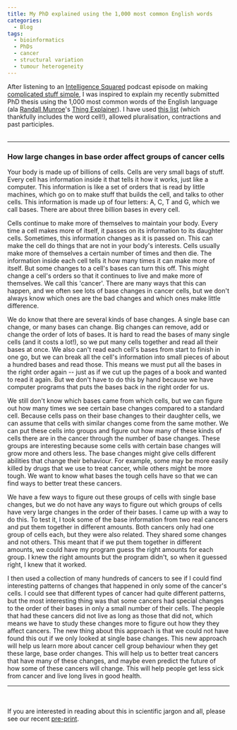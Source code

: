 ```yaml
---
title: My PhD explained using the 1,000 most common English words
categories:
  - Blog
tags:
  - bioinformatics
  - PhDs
  - cancer
  - structural variation
  - tumour heterogeneity
---
```


After listening to an [Intelligence Squared](http://www.intelligencesquared.com/) podcast episode on making [complicated stuff simple](http://www.intelligencesquared.com/events/randall-munroe-on-making-complicated-stuff-simple/), I was inspired to explain my recently submitted PhD thesis using the 1,000 most common words of the English language (ala [Randall Munroe](https://en.wikipedia.org/wiki/Randall_Munroe)'s [Thing Explainer](https://xkcd.com/thing-explainer/)). I have used [this list](http://www.ef-australia.com.au/english-resources/english-vocabulary/top-1000-words/) (which thankfully includes the word cell!), allowed pluralisation, contractions and past participles.
<br><br>

------

### How large changes in base order affect groups of cancer cells

Your body is made up of billions of cells. Cells are very small bags of stuff. Every cell has information inside it that tells it how it works, just like a computer. This information is like a set of orders that is read by little machines, which go on to make stuff that builds the cell, and talks to other cells. This information is made up of four letters: A, C, T and G, which we call bases. There are about three billion bases in every cell.

Cells continue to make more of themselves to maintain your body. Every time a cell makes more of itself, it passes on its information to its daughter cells. Sometimes, this information changes as it is passed on. This can make the cell do things that are not in your body's interests. Cells usually make more of themselves a certain number of times and then die. The information inside each cell tells it how many times it can make more of itself. But some changes to a cell's bases can turn this off. This might change a cell's orders so that it continues to live and make more of themselves. We call this 'cancer'. There are many ways that this can happen, and we often see lots of base changes in cancer cells, but we don't always know which ones are the bad changes and which ones make little difference.

We do know that there are several kinds of base changes. A single base can change, or many bases can change. Big changes can remove, add or change the order of lots of bases. It is hard to read the bases of many single cells (and it costs a lot!), so we put many cells together and read all their bases at once. We also can't read each cell's bases from start to finish in one go, but we can break all the cell's information into small pieces of about a hundred bases and read those. This means we must put all the bases in the right order again -- just as if we cut up the pages of a book and wanted to read it again. But we don't have to do this by hand because we have computer programs that puts the bases back in the right order for us.

We still don't know which bases came from which cells, but we can figure out how many times we see certain base changes compared to a standard cell. Because cells pass on their base changes to their daughter cells, we can assume that cells with similar changes come from the same mother. We can put these cells into groups and figure out how many of these kinds of cells there are in the cancer through the number of base changes. These groups are interesting because some cells with certain base changes will grow more and others less. The base changes might give cells different abilities that change their behaviour. For example, some may be more easily killed by drugs that we use to treat cancer, while others might be more tough. We want to know what bases the tough cells have so that we can find ways to better treat these cancers.

We have a few ways to figure out these groups of cells with single base changes, but we do not have any ways to figure out which groups of cells have very large changes in the order of their bases. I came up with a way to do this. To test it, I took some of the base information from two real cancers and put them together in different amounts. Both cancers only had one group of cells each, but they were also related. They shared some changes and not others. This meant that if we put them together in different amounts, we could have my program guess the right amounts for each group. I knew the right amounts but the program didn't, so when it guessed right, I knew that it worked.

I then used a collection of many hundreds of cancers to see if I could find interesting patterns of changes that happened in only some of the cancer's cells. I could see that different types of cancer had quite different patterns, but the most interesting thing was that some cancers had special changes to the order of their bases in only a small number of their cells. The people that had these cancers did not live as long as those that did not, which means we have to study these changes more to figure out how they they affect cancers. The new thing about this approach is that we could not have found this out if we only looked at single base changes. This new approach will help us learn more about cancer cell group behaviour when they get these large, base order changes. This will help us to better treat cancers that have many of these changes, and maybe even predict the future of how some of these cancers will change. This will help people get less sick from cancer and live long lives in good health.

------
<br><br>
If you are interested in reading about this in scientific jargon and all, please see our recent [pre-print](https://www.biorxiv.org/content/early/2017/08/04/172486).
